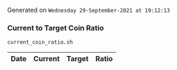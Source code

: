 Generated on `Wednesday 29-September-2021 at 19:12:13`

### Current to Target Coin Ratio
`current_coin_ratio.sh`

Date|Current|Target|Ratio
---|---|---|---
